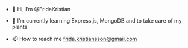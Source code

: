 - 👋 Hi, I’m @FridaKristian
<!--- 👀 I’m interested in ... --->
- 🌱 I’m currently learning Express.js, MongoDB and to take care of my plants
<!--- 💞️ I’m looking to collaborate on ... --->
- 📫 How to reach me frida.kristiansson@gmail.com

<!---
FridaKristian/FridaKristian is a ✨ special ✨ repository because its `README.md` (this file) appears on your GitHub profile.
You can click the Preview link to take a look at your changes.
--->
